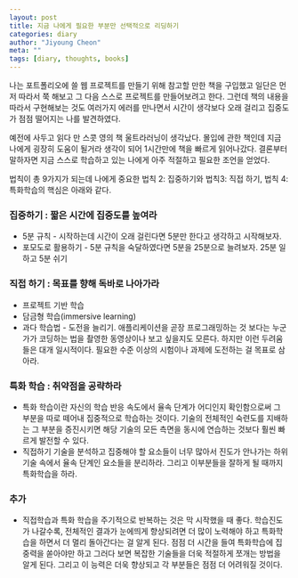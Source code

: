 ```yaml
---
layout: post
title: 지금 나에게 필요한 부분만 선택적으로 리딩하기
categories: diary
author: "Jiyoung Cheon"
meta: ""
tags: [diary, thoughts, books]
---
```


나는 포트폴리오에 쓸 웹 프로젝트를 만들기 위해 참고할 만한 책을 구입했고 일단은 먼저 따라서 쭉 해보고 그 다음 스스로 프로젝트를 만들어보려고 한다. 그런데 책의 내용을 따라서 구현해보는 것도 여러가지 에러를 만나면서 시간이 생각보다 오래 걸리고 집중도가 점점 떨어지는 나를 발견하였다.

예전에 사두고 읽다 만 스콧 영의 책 울트라러닝이 생각났다. 몰입에 관한 책인데 지금 나에게 굉장히 도움이 될거라 생각이 되어 1시간만에 책을 빠르게 읽어나갔다. 결론부터 말하자면 지금 스스로 학습하고 있는 나에게 아주 적절하고 필요한 조언을 얻었다.

법칙이 총 9가지가 되는데 나에게 중요한 법칙 2: 집중하기와 법칙3: 직접 하기, 법칙 4: 특화학습의 핵심은 아래와 같다.

### 집중하기 : 짧은 시간에 집중도를 높여라
* 5분 규칙 - 시작하는데 시간이 오래 걸린다면 5분만 한다고 생각하고 시작해보자.
* 포모도로 활용하기 - 5분 규칙을 숙달하였다면 5분을 25분으로 늘려보자. 25분 일하고 5분 쉬기

### 직접 하기 : 목표를 향해 독바로 나아가라
* 프로젝트 기반 학습
* 담금형 학습(immersive learning)
* 과다 학습법 - 도전을 늘리기. 애플리케이션을 곧장 프로그래밍하는 것 보다는 누군가가 코딩하는 법을 촬영한 동영상이나 보고 싶을지도 모른다. 하지만 이런 두려움들은 대개 일시적이다. 필요한 수준 이상의 시험이나 과제에 도전하는 걸 목표로 삼아라.

### 특화 학습 : 취약점을 공략하라
* 특화 학습이란 자신의 학습 반응 속도에서 율속 단계가 어디인지 확인함으로써 그 부분을 따로 떼어내 집중적으로 학습하는 것이다. 기술의 전체적인 숙련도를 지배하는 그 부분을 증진시키면 해당 기술의 모든 측면을 동시에 연습하는 것보다 훨씬 빠르게 발전할 수 있다.
* 직접하기 기술을 분석하고 집중해야 할 요소들이 너무 많아서 진도가 안나가는 하위 기술 속에서 율속 단계인 요소들을 분리하라. 그리고 이부분들을 잘하게 될 때까지 특화학습을 하라.

### 추가
* 직접학습과 특화 학습을 주기적으로 반복하는 것은 막 시작했을 때 좋다. 학습진도가 나갈수록, 전체적인 결과가 눈에띄게 향상되려면 더 많이 노력해야 하고 특화학습을 하면서 더 멀리 돌아간다는 걸 알게 된다. 점점 더 시간을 들여 특화학습에 집중력을 쏟아야만 하고 그러다 보면 복잡한 기술들을 더욱 적절하게 쪼개는 방법을 알게 된다. 그리고 이 능력은 더욱 향상되고 각 부분들은 점점 더 어려워질 것이다.
